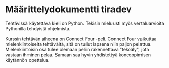 # Määrittelydokumentti tiradev

Tehtävissä käytettävä kieli on Python.
Tekisin mieluusti myös vertaluarvioita Pythonilla tehdyistä ohjelmista.

Kurssin tehtävän aiheena on Connect Four -peli. Connect Four vaikuttaa mielenkiintoiselta tehtävältä, sitä on tullut lapsena niin paljon pelattua. 
Mielenkiintoisin osa tulee olemaan peliin rakennettava "tekoäly", jota vastaan ihminen pelaa.
Samaan saa hyvin yhdistettyä koneoppimisen käytännön opettelua.
